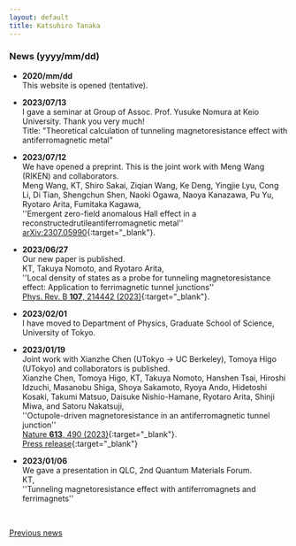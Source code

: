 ```yaml
---
layout: default
title: Katsuhiro Tanaka
---
```


### News (yyyy/mm/dd)
- **2020/mm/dd**   
  This website is opened (tentative).   

- **2023/07/13**  
  I gave a seminar at Group of Assoc. Prof. Yusuke Nomura at Keio University. Thank you very much!  
  Title: "Theoretical calculation of tunneling magnetoresistance effect with antiferromagnetic metal"  

- **2023/07/12**  
  We have opened a preprint. This is the joint work with Meng Wang (RIKEN) and collaborators.    
  Meng Wang, KT, Shiro Sakai, Ziqian Wang, Ke Deng, Yingjie Lyu, Cong Li, Di Tian, Shengchun Shen, Naoki Ogawa, Naoya Kanazawa, Pu Yu, Ryotaro Arita, Fumitaka Kagawa,  
  ''Emergent zero-field anomalous Hall effect in a reconstructedrutileantiferromagnetic metal''  
  [arXiv:2307.05990](https://arxiv.org/abs/2307.05990){:target="_blank"}.  

- **2023/06/27**  
  Our new paper is published.  
  KT, Takuya Nomoto, and Ryotaro Arita,  
  ''Local density of states as a probe for tunneling magnetoresistance effect: Application to ferrimagnetic tunnel junctions''  
  [Phys. Rev. B **107**, 214442 (2023)](https://journals.aps.org/prb/abstract/10.1103/PhysRevB.107.214442){:target="_blank"}.  

- **2023/02/01**  
  I have moved to Department of Physics, Graduate School of Science, University of Tokyo.  

- **2023/01/19**  
  Joint work with Xianzhe Chen (UTokyo → UC Berkeley), Tomoya Higo (UTokyo) and collaborators is published.  
  Xianzhe Chen, Tomoya Higo, KT, Takuya Nomoto, Hanshen Tsai, Hiroshi Idzuchi, Masanobu Shiga, Shoya Sakamoto, Ryoya Ando, Hidetoshi Kosaki, Takumi Matsuo, Daisuke Nishio-Hamane, Ryotaro Arita, Shinji Miwa, and Satoru Nakatsuji,  
  ''Octupole-driven magnetoresistance in an antiferromagnetic tunnel junction''  
  [Nature **613**, 490 (2023)](https://www.nature.com/articles/s41586-022-05463-w){:target="_blank"}.  
  [Press release](https://www.u-tokyo.ac.jp/focus/en/press/z0508_00273.html){:target="_blank"}  

- **2023/01/06**   
  We gave a presentation in QLC, 2nd Quantum Materials Forum.  
  KT,  
  ''Tunneling magnetoresistance effect with antiferromagnets and ferrimagnets''   

<br>

[Previous news](/en/prevnews_e.html)

